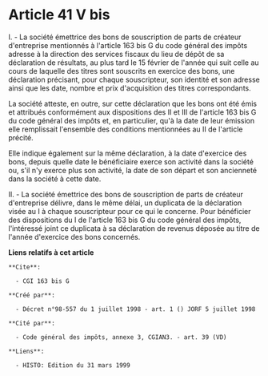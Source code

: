 # Article 41 V bis

I. - La société émettrice des bons de souscription de parts de créateur d'entreprise mentionnés à l'article 163 bis G du code
général des impôts adresse à la direction des services fiscaux du lieu de dépôt de sa déclaration de résultats, au plus tard
le 15 février de l'année qui suit celle au cours de laquelle des titres sont souscrits en exercice des bons, une déclaration
précisant, pour chaque souscripteur, son identité et son adresse ainsi que les date, nombre et prix d'acquisition des titres
correspondants.

La société atteste, en outre, sur cette déclaration que les bons ont été émis et attribués conformément aux dispositions des
II et III de l'article 163 bis G du code général des impôts et, en particulier, qu'à la date de leur émission elle
remplissait l'ensemble des conditions mentionnées au II de l'article précité.

Elle indique également sur la même déclaration, à la date d'exercice des bons, depuis quelle date le bénéficiaire exerce son
activité dans la société ou, s'il n'y exerce plus son activité, la date de son départ et son ancienneté dans la société à
cette date.

II. - La société émettrice des bons de souscription de parts de créateur d'entreprise délivre, dans le même délai, un
duplicata de la déclaration visée au I à chaque souscripteur pour ce qui le concerne. Pour bénéficier des dispositions du I
de l'article 163 bis G du code général des impôts, l'intéressé joint ce duplicata à sa déclaration de revenus déposée au
titre de l'année d'exercice des bons concernés.

**Liens relatifs à cet article**

	**Cite**:

	  - CGI 163 bis G

	**Créé par**:

	  - Décret n°98-557 du 1 juillet 1998 - art. 1 () JORF 5 juillet 1998

	**Cité par**:

	  - Code général des impôts, annexe 3, CGIAN3. - art. 39 (VD)

	**Liens**:

	  - HISTO: Edition du 31 mars 1999
